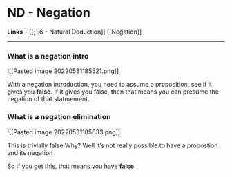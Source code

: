 # ND - Negation

**Links** - [[;1.6 - Natural Deduction]]
[[Negation]]

---

### What is a negation intro


![[Pasted image 20220531185521.png]]

With a negation introduction, you need to assume a proposition, see if it gives you **false**. If it gives you false, then that means you can presume the negation of that statmement. 

### What is a negation elimination 

![[Pasted image 20220531185633.png]]

This is trivially false
Why? 
Well it’s not really possible to have a propostion and its negation

So if you get this, that means you have **false**

